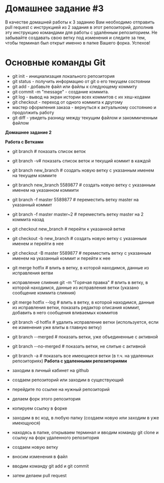 # Домашнее задание #3

В качестве домашней работы к 3 заданию Вам необходимо отправить pull request с инструкцией из 2 задания в этот репозиторий, дополнив эту инструкцию командами для работы с удалённым репозиторием. Не забывайте создавать свою ветку под изменения и следите за тем, чтобы терминал был открыт именно в папке Вашего форка. Успехов!

# Основные команды Git
 - git init - инициализация локального репозитория
 - git status - получить информацию от git о его текущем состоянии
 - git add - добавьте файл или файлы к следующему коммиту
 - git commit -m "message" - создание коммита.
 - git log - вывод на экран истории всех коммитов с их хеш-кодами
 - git checkout - переход от одного коммита к другому
 - мастер оформления заказа - вернуться к актуальному состоянию и продолжить работу
 - git diff - увидеть разницу между текущим файлом и закоммиченным файлом
 
**Домашнее задание 2**

 **Работа с Ветками**

 - git branch # показать список веток
 - git branch -v# показать список веток и текущий коммит в каждой
 - git branch new_branch # создать новую ветку с указанным именем на текущем коммите
 - git branch new_branch 5589877 # создать новую ветку с указанным именем на указанном коммити
 - git branch -f master 5589877 # переместить ветку master на указанный коммит
 - git branch -f master master~2 # переместить ветку master на 2 коммита назад
 - git checkout new_branch # перейти к указанной ветке
 - git checkout -b new_branch # создать новую ветку с указанным именем и перейти в нее
 - git checkout -B master 5589877 # переместить ветку с указанным именем на указанный коммит и перейти к нее
 - git merge hotfix # влить в ветку, в которой находимся, данные из исправления ветви
 - исправление слияния git -m "Горячая правка" # влить в ветку, в которой находимся, данные из исправления ветки (указано сообщение коммита слияния)
 - git merge hotfix --log # влить в ветку, в которой находимся, данные из исправления ветки, показать редактор описания коммит, добавить в него сообщения вливаемых коммитов
 - git branch -d hotfix # удалить исправление ветки (используется, если ее изменения уже влиты в главную ветку)
 - git branch --merged # показать ветки, уже объединенные с активной
 - git branch --no-merged # показать ветки, не слитые с активной
 - git branch -a # показать все имеющиеся ветки (в т.ч. на удаленных репозиториях)
 **Работа с удаленными репозиториями**

 - заходим в личный кабинет на github
 - создаем репозиторий или заходим в существующий
 - перейдите по ссылке на нужный репозиторий
 - делаем форк этого репозитория
 - копируем ссылку в форке
 - заходим в вс код, в любую папку (создаем новую или заходим в уже имеющуюся)
 - находясь в папке, открываем терминал и вводим команду git clone и ссылку на форк удаленного репозитория
 - создаем новую ветку
 - вносим изменения в файл
 - вводим команду git add и git commit
 - затем делаем pull request